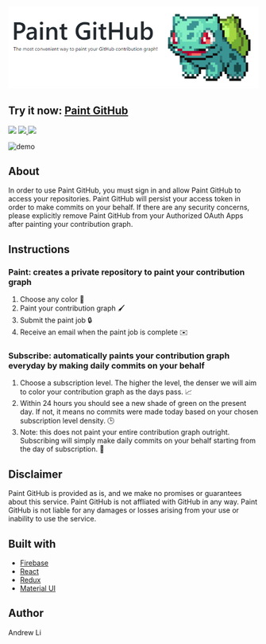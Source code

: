 ![header](./header.gif)

## Try it now: <a href="https://paintgithub.com" target="_blank">Paint GitHub</a>

<p>
  <img src="https://img.shields.io/github/license/anduleh/paint-github" />
  <a href="https://paintgithub.com">
    <img src="https://img.shields.io/website.svg?style=flat&url=https%3A%2F%2Fpaintgithub.com" >
  </a>
    <img src="https://img.shields.io/badge/version-v1-blue" />
</p>

![demo](./demo.gif)


## About
In order to use Paint GitHub, you must sign in and allow Paint GitHub to access your repositories. Paint GitHub will persist your access token in order to make commits on your behalf. If there are any security concerns, please explicitly remove Paint GitHub from your Authorized OAuth Apps after painting your contribution graph.

## Instructions

### Paint: creates a private repository to paint your contribution graph

1. Choose any color 🎨
2. Paint your contribution graph 🖌️
3. Submit the paint job 🔒
4. Receive an email when the paint job is complete ✉️

### Subscribe: automatically paints your contribution graph everyday by making daily commits on your behalf

1. Choose a subscription level. The higher the level, the denser we will aim to color your contribution graph as the days pass. 📈
2. Within 24 hours you should see a new shade of green on the present day. If not, it means no commits were made today based on your chosen subscription level density. 🕒
3. Note: this does not paint your entire contribution graph outright. Subscribing will simply make daily commits on your behalf starting from the day of subscription. 📅


## Disclaimer

Paint GitHub is provided as is, and we make no promises or guarantees about this service. Paint GitHub is not affliated with GitHub in any way. Paint GitHub is not liable for any damages or losses arising from your use or inability to use the service.

## Built with
- [Firebase](https://firebase.google.com/)
- [React](https://reactjs.org/)
- [Redux](https://redux.js.org/)
- [Material UI](https://material-ui.com/)

## Author
Andrew Li
